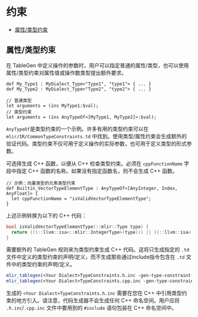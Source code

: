 # 约束

- [属性/类型约束](#属性/类型约束)

## 属性/类型约束

在 TableGen 中定义操作的参数时，用户可以指定普通的属性/类型，也可以使用属性/类型约束对属性值或操作数类型提出额外要求。

```tablegen
def My_Type1 : MyDialect_Type<"Type1", "type1"> { ... }
def My_Type2 : MyDialect_Type<"Type2", "type2"> { ... }

// 普通类型
let arguments = (ins MyType1:$val);
// 类型约束
let arguments = (ins AnyTypeOf<[MyType1, MyType2]>:$val);
```

``AnyTypeOf``是类型约束的一个示例。许多有用的类型约束可以在 `mlir/IR/CommonTypeConstraints.td` 中找到。使用类型/属性约束会生成额外的验证代码。类型约束不仅可用于定义操作的实际参数，也可用于定义类型的形式参数。

可选择生成 C++ 函数，以便从 C++ 检查类型约束。必须在 `cppFunctionName` 字段中指定 C++ 函数的名称。如果没有指定函数名，则不会生成 C++ 函数。

```tablegen
// 示例：向量类型的元素类型约束
def Builtin_VectorTypeElementType : AnyTypeOf<[AnyInteger, Index, AnyFloat]> {
  let cppFunctionName = "isValidVectorTypeElementType";
}
```

上述示例转换为以下的 C++ 代码：

```c++
bool isValidVectorTypeElementType(::mlir::Type type) {
  return (((::llvm::isa<::mlir::IntegerType>(type))) || ((::llvm::isa<::mlir::IndexType>(type))) || ((::llvm::isa<::mlir::FloatType>(type))));
}
```

需要额外的 TableGen 规则来为类型约束生成 C++ 代码。这将只生成指定的 `.td` 文件中定义的类型约束的声明/定义，而不生成那些通过include指令包含在 `.td` 文件中的类型约束的声明/定义。

```cmake
mlir_tablegen(<Your Dialect>TypeConstraints.h.inc -gen-type-constraint-decls)
mlir_tablegen(<Your Dialect>TypeConstraints.cpp.inc -gen-type-constraint-defs)
```

生成的 `<Your Dialect>TypeConstraints.h.inc` 需要在您在 C++ 中引用类型约束的地方引入。请注意，代码生成器不会生成任何 C++ 命名空间。用户应将 `.h.inc`/`.cpp.inc` 文件中要用到的 `#include` 语句包装在 C++ 命名空间中。